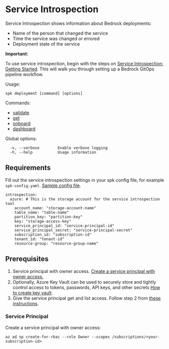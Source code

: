 # Service Introspection

Service Introspection shows information about Bedrock deployments:

- Name of the person that changed the service
- Time the service was changed or errored
- Deployment state of the service

**Important:**

To use service introspection, begin with the steps on
[Service Introspection: Getting Started](./service-introspection-onboarding.md).
This will walk you through setting up a Bedrock GitOps pipeline workflow.

Usage:

```
spk deployment [command] [options]
```

Commands:

- [validate](https://catalystcode.github.io/spk/commands/index.html#deployment_validate)
- [get](https://catalystcode.github.io/spk/commands/index.html#deployment_get)
- [onboard](https://catalystcode.github.io/spk/commands/index.html#deployment_onboard)
- [dashboard](https://catalystcode.github.io/spk/commands/index.html#deployment_dashboard)

Global options:

```
  -v, --verbose        Enable verbose logging
  -h, --help           Usage information
```

## Requirements

Fill out the service introspection settings in your spk config file, for example
`spk-config.yaml`. [Sample config file](../spk-config.yaml).

```
introspection:
  azure: # This is the storage account for the service introspection tool
    account_name: "storage-account-name"
    table_name: "table-name"
    partition_key: "partition-key"
    key: "storage-access-key"
    service_principal_id: "service-principal-id"
    service_principal_secret: "service-principal-secret"
    subscription_id: "subscription-id"
    tenant_id: "tenant-id"
    resource-group: "resource-group-name"
```

## Prerequisites

1. Service principal with owner access.
   [Create a service principal with owner access.](#service-principal)
2. Optionally, Azure Key Vault can be used to securely store and tightly control
   access to tokens, passwords, API keys, and other secrets
   [How to create key vault](https://docs.microsoft.com/en-us/azure/key-vault/quick-create-cli).
3. Give the service principal get and list access. Follow step 2 from
   [these instructions](https://docs.microsoft.com/en-us/azure/devops/pipelines/library/variable-groups?view=azure-devops&tabs=yaml#link-secrets-from-an-azure-key-vault).

### Service Principal

Create a service principal with owner access:

```
az ad sp create-for-rbac --role Owner --scopes /subscriptions/<your-subscription-id>
```
